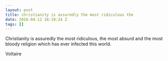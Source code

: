 ```yaml
---
layout: post
title: christianity is assuredly the most ridiculous the
date: 2016-04-12 16:19:24 Z
tags: []
---
```

Christianity is assuredly the most ridiculous, the most absurd and the most bloody religion which has ever infected this world.

Voltaire

